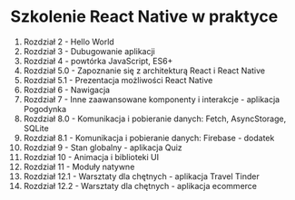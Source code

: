 # Szkolenie React Native w praktyce

1. Rozdział 2 - Hello World
2. Rozdział 3 - Dubugowanie aplikacji
3. Rozdział 4 - powtórka JavaScript, ES6+
4. Rozdział 5.0 - Zapoznanie się z architekturą React i React Native
5. Rozdział 5.1 - Prezentacja możliwości React Native
6. Rozdział 6 - Nawigacja
7. Rozdział 7 - Inne zaawansowane komponenty i interakcje - aplikacja Pogodynka
8. Rozdział 8.0 - Komunikacja i pobieranie danych: Fetch, AsyncStorage, SQLite
8. Rozdział 8.1 - Komunikacja i pobieranie danych: Firebase - dodatek
9. Rozdział 9 - Stan globalny - aplikacja Quiz
10. Rozdział 10 - Animacja i biblioteki UI
11. Rozdział 11 - Moduły natywne
12. Rozdział 12.1 - Warsztaty dla chętnych  - aplikacja Travel Tinder
13. Rozdział 12.2 - Warsztaty dla chętnych  - aplikacja ecommerce
